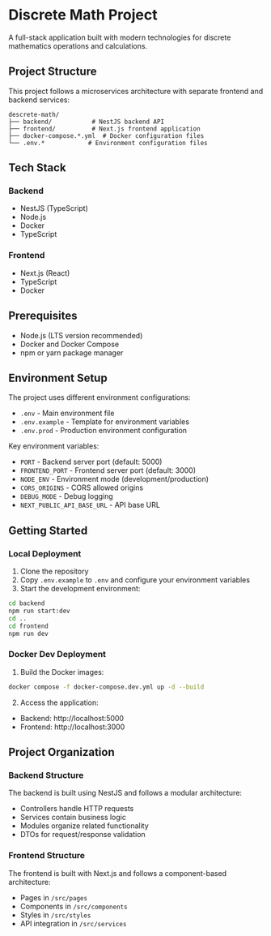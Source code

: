 # Discrete Math Project

A full-stack application built with modern technologies for discrete mathematics operations and calculations.

## Project Structure

This project follows a microservices architecture with separate frontend and backend services:

```
descrete-math/
├── backend/           # NestJS backend API
├── frontend/          # Next.js frontend application
├── docker-compose.*.yml  # Docker configuration files
└── .env.*            # Environment configuration files
```

## Tech Stack

### Backend

- NestJS (TypeScript)
- Node.js
- Docker
- TypeScript

### Frontend

- Next.js (React)
- TypeScript
- Docker

## Prerequisites

- Node.js (LTS version recommended)
- Docker and Docker Compose
- npm or yarn package manager

## Environment Setup

The project uses different environment configurations:

- `.env` - Main environment file
- `.env.example` - Template for environment variables
- `.env.prod` - Production environment configuration

Key environment variables:

- `PORT` - Backend server port (default: 5000)
- `FRONTEND_PORT` - Frontend server port (default: 3000)
- `NODE_ENV` - Environment mode (development/production)
- `CORS_ORIGINS` - CORS allowed origins
- `DEBUG_MODE` - Debug logging
- `NEXT_PUBLIC_API_BASE_URL` - API base URL

## Getting Started

### Local Deployment

1. Clone the repository
2. Copy `.env.example` to `.env` and configure your environment variables
3. Start the development environment:

```bash
cd backend
npm run start:dev
cd ..
cd frontend
npm run dev
```

### Docker Dev Deployment

1. Build the Docker images:

```bash
docker compose -f docker-compose.dev.yml up -d --build
```

2. Access the application:

- Backend: http://localhost:5000
- Frontend: http://localhost:3000


## Project Organization

### Backend Structure

The backend is built using NestJS and follows a modular architecture:

- Controllers handle HTTP requests
- Services contain business logic
- Modules organize related functionality
- DTOs for request/response validation

### Frontend Structure

The frontend is built with Next.js and follows a component-based architecture:

- Pages in `/src/pages`
- Components in `/src/components`
- Styles in `/src/styles`
- API integration in `/src/services`
